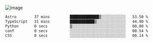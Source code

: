 ![image](https://github-profile-trophy.vercel.app/?username=CMOISDEAD&theme=kimbie_dark&row=1&no-frame=true&margin-w=15&margin-h=15)
<!--START_SECTION:waka-->

```txt
Astro        37 mins         █████████████▒░░░░░░░░░░░   53.50 %
TypeScript   31 mins         ███████████▒░░░░░░░░░░░░░   44.90 %
Python       0 secs          ▒░░░░░░░░░░░░░░░░░░░░░░░░   00.80 %
conf         0 secs          ░░░░░░░░░░░░░░░░░░░░░░░░░   00.54 %
CSS          0 secs          ░░░░░░░░░░░░░░░░░░░░░░░░░   00.14 %
```

<!--END_SECTION:waka--> 
